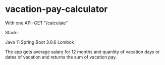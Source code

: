 # vacation-pay-calculator

With one API: GET "/calculate"

Stack:

Java 11 Spring Boot 3.0.6 Lombok

The app gets average salary for 12 months and quantity of vacation days or dates of vacation
and returns the sum of vacation pay.